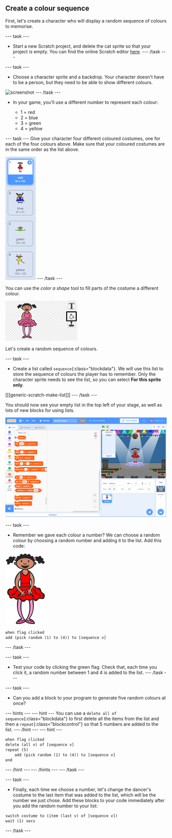 ## Create a colour sequence

First, let's create a character who will display a random sequence of colours to memorise.

--- task ---
+ Start a new Scratch project, and delete the cat sprite so that your project is empty. You can find the online Scratch editor [here](http://jumpto.cc/scratch-new).
--- /task ---

--- task ---
+ Choose a character sprite and a backdrop. Your character doesn't have to be a person, but they need to be able to show different colours.

![screenshot](images/colour-sprite.png)
--- /task ---



+ In your game, you'll use a different number to represent each colour:

	+ 1 = red
	+ 2 = blue
	+ 3 = green
	+ 4 = yellow

--- task ---
Give your character four different coloured costumes, one for each of the four colours above. Make sure that your coloured costumes are in the same order as the list above.

![screenshot](images/colour-costume.png)
--- /task ---

You can use the *color a shape* tool to fill parts of the costume a different colour.

![color-a-shape](images/color-a-shape.png)

Let's create a random sequence of colours.

--- task ---
+ Create a list called `sequence`{:class="blockdata"}. We will use this list to store the sequence of colours the player has to remember. Only the character sprite needs to see the list, so you can select **For this sprite only**.

[[[generic-scratch-make-list]]]
--- /task ---

You should now see your empty list in the top left of your stage, as well as lots of new blocks for using lists.

![screenshot](images/colour-list-blocks.png)

--- task ---
+ Remember we gave each colour a number? We can choose a random colour by choosing a random number and adding it to the list. Add this code:

![ballerina](images/ballerina.svg)
```blocks
when flag clicked
add (pick random (1) to (4)) to [sequence v]
```
--- /task ---

--- task ---
+ Test your code by clicking the green flag. Check that, each time you click it, a random number between 1 and 4 is added to the list.
--- /task ---

--- task ---
+ Can you add a block to your program to generate five random colours at once?

--- hints --- --- hint ---
You can use a `delete all of sequence`{:class="blockdata"} to first delete all the items from the list and then a  `repeat`{:class="blockcontrol"} so that 5 numbers are added to the list.
--- /hint --- --- hint ---
```blocks
when flag clicked
delete (all v) of [sequence v]
repeat (5)
	add (pick random (1) to (4)) to [sequence v]
end
```
--- /hint --- --- /hints ---
--- /task ---

--- task ---
+ Finally, each time we choose a number, let's change the dancer's costume to the last item that was added to the list, which will be the number we just chose. Add these blocks to your code immediately after you add the random number to your list:

```blocks
switch costume to (item (last v) of [sequence v])
wait (1) secs
```
--- /task ---
